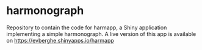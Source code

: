 # harmonograph
Repository to contain the code for harmapp, a Shiny application implementing a simple harmonograph. A live version of this app is available on https://evberghe.shinyapps.io/harmapp
